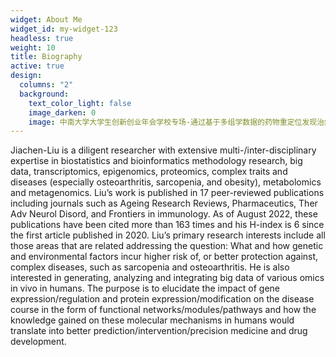 ```yaml
---
widget: About Me
widget_id: my-widget-123
headless: true
weight: 10
title: Biography
active: true
design:
  columns: "2"
  background:
    text_color_light: false
    image_darken: 0
    image: 中南大学大学生创新创业年会学校专场-通过基于多组学数据的药物重定位发现治疗骨质疏松的新药物-刘家辰-临八1701班.jpg
---
```

Jiachen-Liu is a diligent researcher with extensive multi-/inter-disciplinary expertise in biostatistics and bioinformatics methodology research, big data, transcriptomics, epigenomics, proteomics, complex traits and diseases (especially osteoarthritis, sarcopenia, and obesity), metabolomics and metagenomics. Liu’s work is published in 17 peer-reviewed publications including journals such as Ageing Research Reviews, Pharmaceutics, Ther Adv Neurol Disord, and Frontiers in immunology. As of August 2022, these publications have been cited more than 163 times and his H-index is 6 since the first article published in 2020. Liu’s primary research interests include all those areas that are related addressing the question: What and how genetic and environmental factors incur higher risk of, or better protection against, complex diseases, such as sarcopenia and osteoarthritis.  He is also interested in generating, analyzing and integrating big data of various omics in vivo in humans. The purpose is to elucidate the impact of gene expression/regulation and protein expression/modification on the disease course in the form of functional networks/modules/pathways and how the knowledge gained on these molecular mechanisms in humans would translate into better prediction/intervention/precision medicine and drug development.